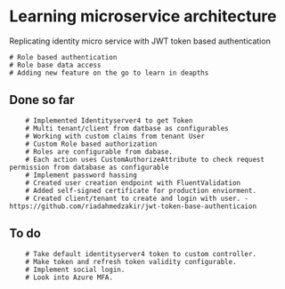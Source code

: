 # Learning microservice architecture 

Replicating identity micro service with JWT token based authentication

    # Role based authentication
    # Role base data access
    # Adding new feature on the go to learn in deapths

## Done so far
        # Implemented Identityserver4 to get Token
        # Multi tenant/client from datbase as configurables
        # Working with custom claims from tenant User
        # Custom Role based authorization
        # Roles are configurable from dabase.
        # Each action uses CustomAuthorizeAttribute to check request permission from database as configurable
        # Implement password hassing
        # Created user creation endpoint with FluentValidation
        # Added self-signed certificate for production enviorment.
        # Created client/tenant to create and login with user. - https://github.com/riadahmedzakir/jwt-token-base-authenticaion
## To do        
        # Take default identityserver4 token to custom controller.
        # Make token and refresh token validity configurable.
        # Implement social login.
        # Look into Azure MFA.        
